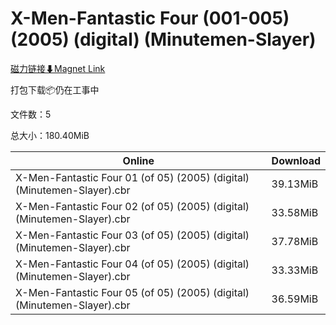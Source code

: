 # X-Men-Fantastic Four (001-005) (2005) (digital) (Minutemen-Slayer)

[磁力链接⬇Magnet Link](magnet:?xt=urn:btih:945306525468bb0a103bb0e2a3cb8fc65ccc7956&dn=X-Men-Fantastic%20Four%20%28001-005%29%20%282005%29%20%28digital%29%20%28Minutemen-Slayer%29)

打包下载📦仍在工事中

文件数：5

总大小：180.40MiB

Online | Download
--- | ---
X-Men-Fantastic Four 01 (of 05) (2005) (digital) (Minutemen-Slayer).cbr | 39.13MiB
X-Men-Fantastic Four 02 (of 05) (2005) (digital) (Minutemen-Slayer).cbr | 33.58MiB
X-Men-Fantastic Four 03 (of 05) (2005) (digital) (Minutemen-Slayer).cbr | 37.78MiB
X-Men-Fantastic Four 04 (of 05) (2005) (digital) (Minutemen-Slayer).cbr | 33.33MiB
X-Men-Fantastic Four 05 (of 05) (2005) (digital) (Minutemen-Slayer).cbr | 36.59MiB